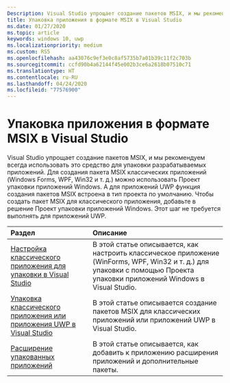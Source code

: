 ```yaml
---
Description: Visual Studio упрощает создание пакетов MSIX, и мы рекомендуем всегда использовать этот подход для разрабатываемых приложений.
title: Упаковка приложения в формате MSIX в Visual Studio
ms.date: 01/27/2020
ms.topic: article
keywords: windows 10, uwp
ms.localizationpriority: medium
ms.custom: RS5
ms.openlocfilehash: aa43076c9ef3e0c8af5735b7a01b39c11f2c703b
ms.sourcegitcommit: ccfd90b4a62144f45e002b3ce6a2618b07510c71
ms.translationtype: HT
ms.contentlocale: ru-RU
ms.lasthandoff: 04/24/2020
ms.locfileid: "77576900"
---
```

# <a name="package-your-app-as-an-msix-in-visual-studio"></a>Упаковка приложения в формате MSIX в Visual Studio

Visual Studio упрощает создание пакетов MSIX, и мы рекомендуем всегда использовать это средство для упаковки разрабатываемых приложений. Для создания пакета MSIX классических приложений (Windows Forms, WPF, Win32 и т. д.) можно использовать Проект упаковки приложений Windows. А для приложений UWP функция создания пакетов MSIX встроена в тип проекта по умолчанию. Чтобы создать пакет MSIX для классического приложения, добавьте в решение Проект упаковки приложений Windows. Этот шаг не требуется выполнять для приложений UWP.

|Раздел| Описание |
|:---|:---|
|[Настройка классического приложения для упаковки в Visual Studio](desktop-to-uwp-packaging-dot-net.md)| В этой статье описывается, как настроить классическое приложение (WinForms, WPF, Win32 и т. д.) для упаковки с помощью Проекта упаковки приложений Windows в Visual Studio. | 
|[Упаковка классического приложения или приложения UWP в Visual Studio](../package/packaging-uwp-apps.md)| В этой статье описывается создание пакетов MSIX для классических приложений или приложений UWP в Visual Studio.|
|[Расширение упакованных приложений](extend-overview.md)| В этой статье описывается, как добавить к приложению расширения приложений и дополнительные пакеты.|
